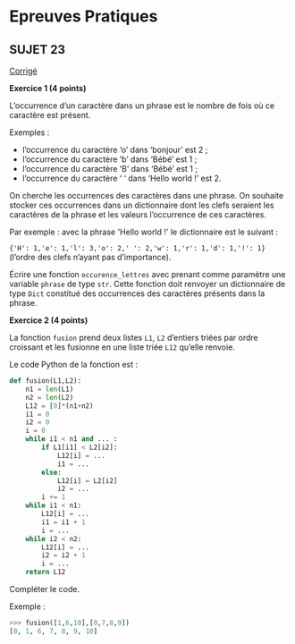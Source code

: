 <script type="text/javascript" src="http://cdn.mathjax.org/mathjax/latest/MathJax.js?config=default"></script>

# **Epreuves Pratiques**
## SUJET 23

[Corrigé](corrige.md)

**Exercice 1 (4 points)**

L’occurrence d’un caractère dans un phrase est le nombre de fois où ce caractère est présent.

Exemples :

* l’occurrence du caractère ‘o’ dans ‘bonjour’ est 2 ;
* l’occurrence du caractère ‘b’ dans ‘Bébé’ est 1 ;
* l’occurrence du caractère ‘B’ dans ‘Bébé’ est 1 ;
* l’occurrence du caractère ‘ ‘ dans ‘Hello world !’ est 2.

On cherche les occurrences des caractères dans une phrase. On souhaite stocker ces occurrences dans un dictionnaire dont les clefs seraient les caractères de la phrase et les valeurs l’occurrence de ces caractères.

Par exemple : avec la phrase 'Hello world !' le dictionnaire est le suivant :

`{'H': 1,'e': 1,'l': 3,'o': 2,' ': 2,'w': 1,'r': 1,'d': 1,'!': 1}` (l’ordre des clefs n’ayant pas d’importance).

Écrire une fonction `occurence_lettres` avec prenant comme paramètre une variable `phrase` de type `str`. Cette fonction doit renvoyer un dictionnaire de type `Dict` constitué des occurrences des caractères présents dans la phrase.


**Exercice 2 (4 points)**

La fonction `fusion` prend deux listes `L1`, `L2` d’entiers triées par ordre croissant et les fusionne en une liste triée `L12` qu’elle renvoie.

Le code Python de la fonction est :

```Python
def fusion(L1,L2):
    n1 = len(L1)
    n2 = len(L2)
    L12 = [0]*(n1+n2)
    i1 = 0
    i2 = 0
    i = 0
    while i1 < n1 and ... :
        if L1[i1] < L2[i2]:
            L12[i] = ...
            i1 = ...
        else:
            L12[i] = L2[i2]
            i2 = ...
        i += 1
    while i1 < n1:
        L12[i] = ...
        i1 = i1 + 1
        i = ...
    while i2 < n2:
        L12[i] = ...
        i2 = i2 + 1
        i = ...
    return L12
```

Compléter le code.

Exemple :

```Python
>>> fusion([1,6,10],[0,7,8,9])
[0, 1, 6, 7, 8, 9, 10]
```
